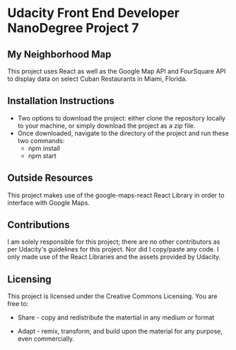 # Udacity Front End Developer NanoDegree Project 7

## My Neighborhood Map

This project uses React as well as the Google Map API and FourSquare API to display data on select Cuban Restaurants in Miami, Florida. 

## Installation Instructions

* Two options to download the project: either clone the repository locally to your machine, or simply download the project as a zip file.
* Once downloaded, navigate to the directory of the project and run these two commands:
    * npm install
    * npm start


## Outside Resources

This project makes use of the google-maps-react React Library in order to interface with Google Maps.

## Contributions

I am solely responsible for this project; there are no other contributors as per Udacity's guidelines for this project. Nor did I copy/paste any code. I only made use of the React Libraries and the assets provided by Udacity.


## Licensing

This project is licensed under the Creative Commons Licensing. You are free to:

* Share - copy and redistribute the matertial in any medium or format

* Adapt - remix, transform, and build upon the material for any purpose, even commercially.